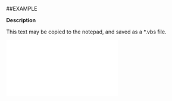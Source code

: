 

##EXAMPLE

**Description**

This text may be copied to the notepad, and saved as a *.vbs file.

![](../../Examples/vbs/ClientScript.OnDocumentDialogShown.vbs.txt)





